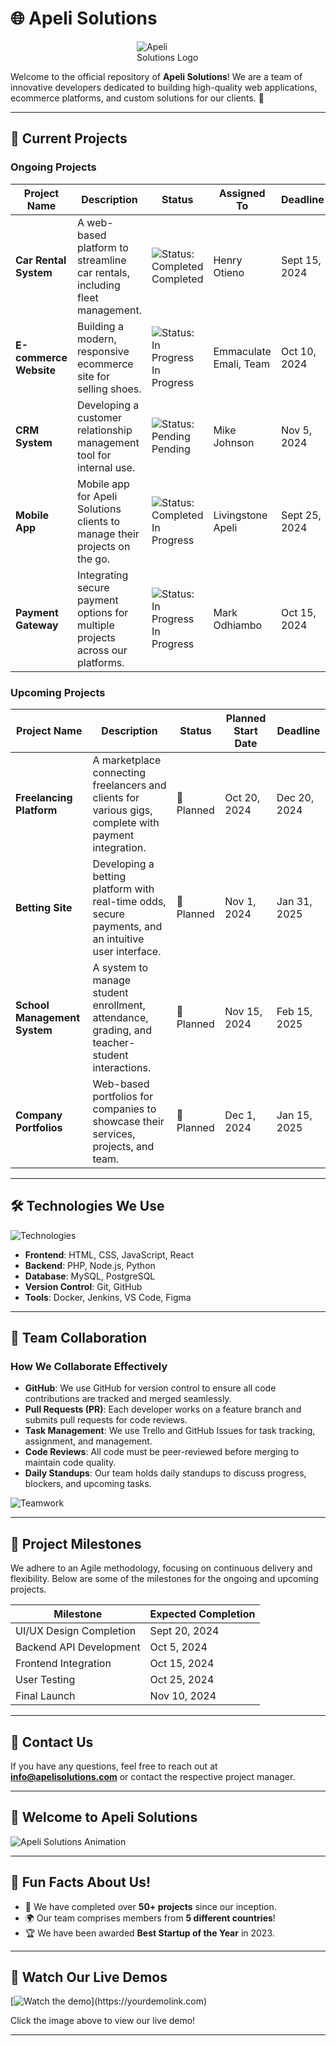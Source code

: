 # 🌐 Apeli Solutions

<img src="https://i.ibb.co/NL3frG0/apelisolutios-removebg-preview.png" alt="Apeli Solutions Logo" style="max-width: 100px; height: auto; display: block; margin: 0 auto;"/>

Welcome to the official repository of **Apeli Solutions**! We are a team of innovative developers dedicated to building high-quality web applications, ecommerce platforms, and custom solutions for our clients. 🌟

---

## 🚀 Current Projects

### Ongoing Projects

| **Project Name**      | **Description**                                                                 | **Status**        | **Assigned To**      | **Deadline**     |
|-----------------------|---------------------------------------------------------------------------------|-------------------|----------------------|------------------|
| **Car Rental System**  | A web-based platform to streamline car rentals, including fleet management.      | ![Status: Completed](https://via.placeholder.com/15/28A745/000000?text=+) Completed | Henry Otieno             | Sept 15, 2024    |
| **E-commerce Website** | Building a modern, responsive ecommerce site for selling shoes.                  | ![Status: In Progress](https://via.placeholder.com/15/DC3545/000000?text=+) In Progress | Emmaculate Emali, Team     | Oct 10, 2024     |
| **CRM System**         | Developing a customer relationship management tool for internal use.             | ![Status: Pending](https://via.placeholder.com/15/FFC107/000000?text=+) Pending | Mike Johnson         | Nov 5, 2024      |
| **Mobile App**         | Mobile app for Apeli Solutions clients to manage their projects on the go.       | ![Status: Completed](https://via.placeholder.com/15/28A745/000000?text=+) In Progress | Livingstone Apeli          | Sept 25, 2024    |
| **Payment Gateway**    | Integrating secure payment options for multiple projects across our platforms.   | ![Status: In Progress](https://via.placeholder.com/15/DC3545/000000?text=+) In Progress | Mark Odhiambo            | Oct 15, 2024     |

### Upcoming Projects

| **Project Name**           | **Description**                                                                                     | **Status**       | **Planned Start Date** | **Deadline**     |
|----------------------------|-----------------------------------------------------------------------------------------------------|------------------|------------------------|------------------|
| **Freelancing Platform**    | A marketplace connecting freelancers and clients for various gigs, complete with payment integration. | 🔵 Planned       | Oct 20, 2024            | Dec 20, 2024     |
| **Betting Site**            | Developing a betting platform with real-time odds, secure payments, and an intuitive user interface. | 🔵 Planned       | Nov 1, 2024             | Jan 31, 2025     |
| **School Management System**| A system to manage student enrollment, attendance, grading, and teacher-student interactions.        | 🔵 Planned       | Nov 15, 2024            | Feb 15, 2025     |
| **Company Portfolios**      | Web-based portfolios for companies to showcase their services, projects, and team.                   | 🔵 Planned       | Dec 1, 2024             | Jan 15, 2025     |

---

## 🛠 Technologies We Use

![Technologies](https://via.placeholder.com/600x100?text=HTML+CSS+JavaScript+PHP+MySQL)

- **Frontend**: HTML, CSS, JavaScript, React
- **Backend**: PHP, Node.js, Python
- **Database**: MySQL, PostgreSQL
- **Version Control**: Git, GitHub
- **Tools**: Docker, Jenkins, VS Code, Figma

---

## 👥 Team Collaboration

### How We Collaborate Effectively

- **GitHub**: We use GitHub for version control to ensure all code contributions are tracked and merged seamlessly.
- **Pull Requests (PR)**: Each developer works on a feature branch and submits pull requests for code reviews.
- **Task Management**: We use Trello and GitHub Issues for task tracking, assignment, and management.
- **Code Reviews**: All code must be peer-reviewed before merging to maintain code quality.
- **Daily Standups**: Our team holds daily standups to discuss progress, blockers, and upcoming tasks.

![Teamwork](https://via.placeholder.com/600x200?text=Teamwork+Makes+the+Dream+Work)

---

## 📅 Project Milestones

We adhere to an Agile methodology, focusing on continuous delivery and flexibility. Below are some of the milestones for the ongoing and upcoming projects.

| **Milestone**            | **Expected Completion** |
|--------------------------|-------------------------|
| UI/UX Design Completion   | Sept 20, 2024           |
| Backend API Development   | Oct 5, 2024             |
| Frontend Integration      | Oct 15, 2024            |
| User Testing              | Oct 25, 2024            |
| Final Launch              | Nov 10, 2024            |

---

## 📧 Contact Us

If you have any questions, feel free to reach out at **info@apelisolutions.com** or contact the respective project manager.

---

## 🎨 Welcome to Apeli Solutions

![Apeli Solutions Animation](https://media.giphy.com/media/3oKIPwGrq9xyHfbHKI/giphy.gif)

---

## 🎉 Fun Facts About Us!

- 💼 We have completed over **50+ projects** since our inception.
- 🌍 Our team comprises members from **5 different countries**!
- 🏆 We have been awarded **Best Startup of the Year** in 2023.

---

## 🌟 Watch Our Live Demos

[![Watch the demo](https://via.placeholder.com/600x200?text=Watch+Our+Live+Demo!)](https://yourdemolink.com)

Click the image above to view our live demo!

---
